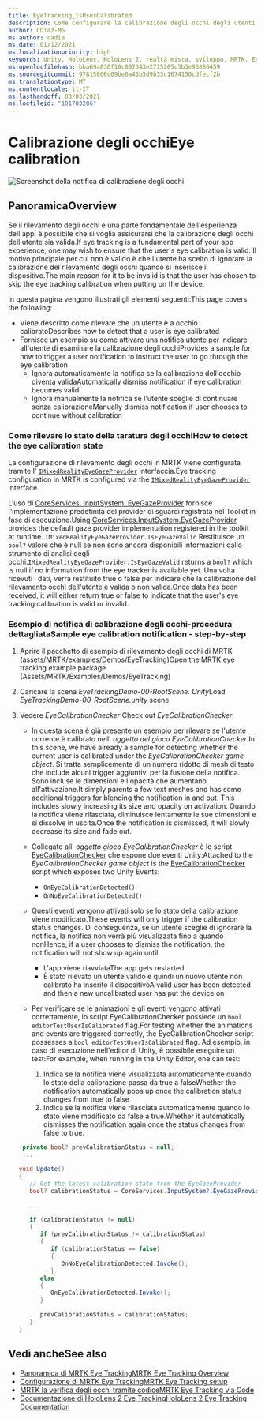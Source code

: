 ```yaml
---
title: EyeTracking_IsUserCalibrated
description: Come configurare la calibrazione degli occhi degli utenti in MRTK
author: CDiaz-MS
ms.author: cadia
ms.date: 01/12/2021
ms.localizationpriority: high
keywords: Unity, HoloLens, HoloLens 2, realtà mista, sviluppo, MRTK, EyeTracking, calibrazione,
ms.openlocfilehash: bba69a830f10c807343e2715205c3b3e93886459
ms.sourcegitcommit: 97815006c09be0a43b3d9b33c1674150cdfecf2b
ms.translationtype: MT
ms.contentlocale: it-IT
ms.lasthandoff: 03/03/2021
ms.locfileid: "101783286"
---
```

# <a name="eye-calibration"></a><span data-ttu-id="f15c3-104">Calibrazione degli occhi</span><span class="sxs-lookup"><span data-stu-id="f15c3-104">Eye calibration</span></span>

![Screenshot della notifica di calibrazione degli occhi](../images/eye-tracking/mrtk_et_calibration_notification_example.jpg)

## <a name="overview"></a><span data-ttu-id="f15c3-106">Panoramica</span><span class="sxs-lookup"><span data-stu-id="f15c3-106">Overview</span></span>

<span data-ttu-id="f15c3-107">Se il rilevamento degli occhi è una parte fondamentale dell'esperienza dell'app, è possibile che si voglia assicurarsi che la calibrazione degli occhi dell'utente sia valida.</span><span class="sxs-lookup"><span data-stu-id="f15c3-107">If eye tracking is a fundamental part of your app experience, one may wish to ensure that the user's eye calibration is valid.</span></span>
<span data-ttu-id="f15c3-108">Il motivo principale per cui non è valido è che l'utente ha scelto di ignorare la calibrazione del rilevamento degli occhi quando si inserisce il dispositivo.</span><span class="sxs-lookup"><span data-stu-id="f15c3-108">The main reason for it to be invalid is that the user has chosen to skip the eye tracking calibration when putting on the device.</span></span>

<span data-ttu-id="f15c3-109">In questa pagina vengono illustrati gli elementi seguenti:</span><span class="sxs-lookup"><span data-stu-id="f15c3-109">This page covers the following:</span></span>

- <span data-ttu-id="f15c3-110">Viene descritto come rilevare che un utente è a occhio calibrato</span><span class="sxs-lookup"><span data-stu-id="f15c3-110">Describes how to detect that a user is eye calibrated</span></span>
- <span data-ttu-id="f15c3-111">Fornisce un esempio su come attivare una notifica utente per indicare all'utente di esaminare la calibrazione degli occhi</span><span class="sxs-lookup"><span data-stu-id="f15c3-111">Provides a sample for how to trigger a user notification to instruct the user to go through the eye calibration</span></span>
  - <span data-ttu-id="f15c3-112">Ignora automaticamente la notifica se la calibrazione dell'occhio diventa valida</span><span class="sxs-lookup"><span data-stu-id="f15c3-112">Automatically dismiss notification if eye calibration becomes valid</span></span>
  - <span data-ttu-id="f15c3-113">Ignora manualmente la notifica se l'utente sceglie di continuare senza calibrazione</span><span class="sxs-lookup"><span data-stu-id="f15c3-113">Manually dismiss notification if user chooses to continue without calibration</span></span>

### <a name="how-to-detect-the-eye-calibration-state"></a><span data-ttu-id="f15c3-114">Come rilevare lo stato della taratura degli occhi</span><span class="sxs-lookup"><span data-stu-id="f15c3-114">How to detect the eye calibration state</span></span>

<span data-ttu-id="f15c3-115">La configurazione di rilevamento degli occhi in MRTK viene configurata tramite l' [`IMixedRealityEyeGazeProvider`](xref:Microsoft.MixedReality.Toolkit.Input.IMixedRealityEyeGazeProvider) interfaccia.</span><span class="sxs-lookup"><span data-stu-id="f15c3-115">Eye tracking configuration in MRTK is configured via the [`IMixedRealityEyeGazeProvider`](xref:Microsoft.MixedReality.Toolkit.Input.IMixedRealityEyeGazeProvider) interface.</span></span>

<span data-ttu-id="f15c3-116">L'uso di [CoreServices. InputSystem. EyeGazeProvider](EyeTracking_EyeGazeProvider.md) fornisce l'implementazione predefinita del provider di sguardi registrata nel Toolkit in fase di esecuzione.</span><span class="sxs-lookup"><span data-stu-id="f15c3-116">Using [CoreServices.InputSystem.EyeGazeProvider](EyeTracking_EyeGazeProvider.md) provides the default gaze provider implementation registered in the toolkit at runtime.</span></span> <span data-ttu-id="f15c3-117">`IMixedRealityEyeGazeProvider.IsEyeGazeValid` Restituisce un `bool?` valore che è null se non sono ancora disponibili informazioni dallo strumento di analisi degli occhi.</span><span class="sxs-lookup"><span data-stu-id="f15c3-117">`IMixedRealityEyeGazeProvider.IsEyeGazeValid` returns a `bool?` which is null if no information from the eye tracker is available yet.</span></span>
<span data-ttu-id="f15c3-118">Una volta ricevuti i dati, verrà restituito true o false per indicare che la calibrazione del rilevamento occhi dell'utente è valida o non valida.</span><span class="sxs-lookup"><span data-stu-id="f15c3-118">Once data has been received, it will either return true or false to indicate that the user's eye tracking calibration is valid or invalid.</span></span>

### <a name="sample-eye-calibration-notification---step-by-step"></a><span data-ttu-id="f15c3-119">Esempio di notifica di calibrazione degli occhi-procedura dettagliata</span><span class="sxs-lookup"><span data-stu-id="f15c3-119">Sample eye calibration notification - step-by-step</span></span>

1. <span data-ttu-id="f15c3-120">Aprire il pacchetto di esempio di rilevamento degli occhi di MRTK (assets/MRTK/examples/Demos/EyeTracking)</span><span class="sxs-lookup"><span data-stu-id="f15c3-120">Open the MRTK eye tracking example package (Assets/MRTK/Examples/Demos/EyeTracking)</span></span>

2. <span data-ttu-id="f15c3-121">Caricare la scena _EyeTrackingDemo-00-RootScene. Unity_</span><span class="sxs-lookup"><span data-stu-id="f15c3-121">Load _EyeTrackingDemo-00-RootScene.unity_ scene</span></span>

3. <span data-ttu-id="f15c3-122">Vedere _EyeCalibrationChecker_:</span><span class="sxs-lookup"><span data-stu-id="f15c3-122">Check out _EyeCalibrationChecker_:</span></span>
   - <span data-ttu-id="f15c3-123">In questa scena è già presente un esempio per rilevare se l'utente corrente è calibrato nell' *oggetto del gioco _EyeCalibrationChecker_*.</span><span class="sxs-lookup"><span data-stu-id="f15c3-123">In this scene, we have already a sample for detecting whether the current user is calibrated under the *_EyeCalibrationChecker_ game object*.</span></span>
<span data-ttu-id="f15c3-124">Si tratta semplicemente di un numero ridotto di mesh di testo che include alcuni trigger aggiuntivi per la fusione della notifica. Sono incluse le dimensioni e l'opacità che aumentano all'attivazione.</span><span class="sxs-lookup"><span data-stu-id="f15c3-124">It simply parents a few text meshes and has some additional triggers for blending the notification in and out. This includes slowly increasing its size and opacity on activation.</span></span>
<span data-ttu-id="f15c3-125">Quando la notifica viene rilasciata, diminuisce lentamente le sue dimensioni e si dissolve in uscita.</span><span class="sxs-lookup"><span data-stu-id="f15c3-125">Once the notification is dismissed, it will slowly decrease its size and fade out.</span></span>

   - <span data-ttu-id="f15c3-126">Collegato all' *oggetto gioco _EyeCalibrationChecker_* è lo script [EyeCalibrationChecker](xref:Microsoft.MixedReality.Toolkit.Examples.Demos.EyeTracking.EyeCalibrationChecker) che espone due eventi Unity:</span><span class="sxs-lookup"><span data-stu-id="f15c3-126">Attached to the *_EyeCalibrationChecker_ game object* is the [EyeCalibrationChecker](xref:Microsoft.MixedReality.Toolkit.Examples.Demos.EyeTracking.EyeCalibrationChecker) script which exposes two Unity Events:</span></span>
      - `OnEyeCalibrationDetected()`
      - `OnNoEyeCalibrationDetected()`

   - <span data-ttu-id="f15c3-127">Questi eventi vengono attivati solo se lo stato della calibrazione viene modificato.</span><span class="sxs-lookup"><span data-stu-id="f15c3-127">These events will only trigger if the calibration status changes.</span></span> <span data-ttu-id="f15c3-128">Di conseguenza, se un utente sceglie di ignorare la notifica, la notifica non verrà più visualizzata fino a quando non</span><span class="sxs-lookup"><span data-stu-id="f15c3-128">Hence, if a user chooses to dismiss the notification, the notification will not show up again until</span></span>
      - <span data-ttu-id="f15c3-129">L'app viene riavviata</span><span class="sxs-lookup"><span data-stu-id="f15c3-129">The app gets restarted</span></span>
      - <span data-ttu-id="f15c3-130">È stato rilevato un utente valido e quindi un nuovo utente non calibrato ha inserito il dispositivo</span><span class="sxs-lookup"><span data-stu-id="f15c3-130">A valid user has been detected and then a new uncalibrated user has put the device on</span></span>

   - <span data-ttu-id="f15c3-131">Per verificare se le animazioni e gli eventi vengono attivati correttamente, lo script EyeCalibrationChecker possiede un `bool editorTestUserIsCalibrated` flag.</span><span class="sxs-lookup"><span data-stu-id="f15c3-131">For testing whether the animations and events are triggered correctly, the EyeCalibrationChecker script possesses a `bool editorTestUserIsCalibrated` flag.</span></span> <span data-ttu-id="f15c3-132">Ad esempio, in caso di esecuzione nell'editor di Unity, è possibile eseguire un test:</span><span class="sxs-lookup"><span data-stu-id="f15c3-132">For example, when running in the Unity Editor, one can test:</span></span>
      1. <span data-ttu-id="f15c3-133">Indica se la notifica viene visualizzata automaticamente quando lo stato della calibrazione passa da true a false</span><span class="sxs-lookup"><span data-stu-id="f15c3-133">Whether the notification automatically pops up once the calibration status changes from true to false</span></span>
      1. <span data-ttu-id="f15c3-134">Indica se la notifica viene rilasciata automaticamente quando lo stato viene modificato da false a true.</span><span class="sxs-lookup"><span data-stu-id="f15c3-134">Whether it automatically dismisses the notification again once the status changes from false to true.</span></span>

```c#
    private bool? prevCalibrationStatus = null;
    ...

   void Update()
   {
      // Get the latest calibration state from the EyeGazeProvider
      bool? calibrationStatus = CoreServices.InputSystem?.EyeGazeProvider?.IsEyeCalibrationValid;

      ...

      if (calibrationStatus != null)
      {
         if (prevCalibrationStatus != calibrationStatus)
         {
            if (calibrationStatus == false)
            {
               OnNoEyeCalibrationDetected.Invoke();
            }
         else
         {
            OnEyeCalibrationDetected.Invoke();
         }

         prevCalibrationStatus = calibrationStatus;
      }
   }
```

## <a name="see-also"></a><span data-ttu-id="f15c3-135">Vedi anche</span><span class="sxs-lookup"><span data-stu-id="f15c3-135">See also</span></span>

- [<span data-ttu-id="f15c3-136">Panoramica di MRTK Eye Tracking</span><span class="sxs-lookup"><span data-stu-id="f15c3-136">MRTK Eye Tracking Overview</span></span>](EyeTracking_Main.md)
- [<span data-ttu-id="f15c3-137">Configurazione di MRTK Eye Tracking</span><span class="sxs-lookup"><span data-stu-id="f15c3-137">MRTK Eye Tracking setup</span></span>](EyeTracking_BasicSetup.md)
- [<span data-ttu-id="f15c3-138">MRTK la verifica degli occhi tramite codice</span><span class="sxs-lookup"><span data-stu-id="f15c3-138">MRTK Eye Tracking via Code</span></span>](EyeTracking_EyeGazeProvider.md)
- [<span data-ttu-id="f15c3-139">Documentazione di HoloLens 2 Eye Tracking</span><span class="sxs-lookup"><span data-stu-id="f15c3-139">HoloLens 2 Eye Tracking Documentation</span></span>](https://docs.microsoft.com/windows/mixed-reality/eye-tracking)

